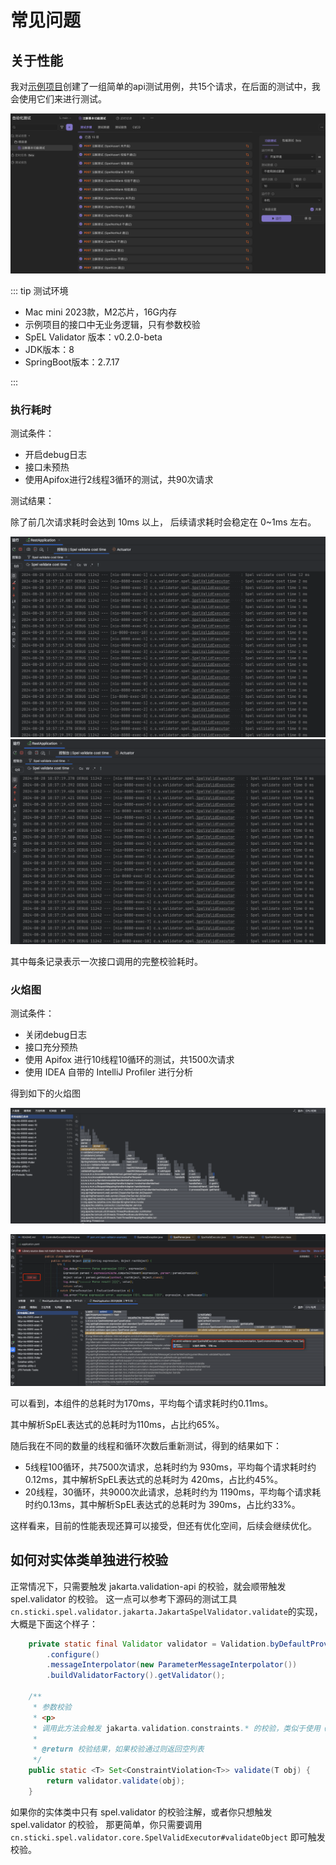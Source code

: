 # 常见问题

## 关于性能

我对[示例项目](https://github.com/stick-i/spel-validator-example)创建了一组简单的api测试用例，共15个请求，在后面的测试中，我会使用它们来进行测试。

![img_4.png](../image/faq-api-test.png)

::: tip 测试环境

- Mac mini 2023款，M2芯片，16G内存
- 示例项目的接口中无业务逻辑，只有参数校验
- SpEL Validator 版本：v0.2.0-beta
- JDK版本：8
- SpringBoot版本：2.7.17

:::

### 执行耗时

测试条件：

- 开启debug日志
- 接口未预热
- 使用Apifox进行2线程3循环的测试，共90次请求

测试结果：

除了前几次请求耗时会达到 10ms 以上，
后续请求耗时会稳定在 0~1ms 左右。

![img_2.png](../image/faq-execution-time1.png)
![img.png](../image/faq-execution-time2.png)

其中每条记录表示一次接口调用的完整校验耗时。

### 火焰图

测试条件：

- 关闭debug日志
- 接口充分预热
- 使用 Apifox 进行10线程10循环的测试，共1500次请求
- 使用 IDEA 自带的 IntelliJ Profiler 进行分析

得到如下的火焰图

![img_1.png](../image/faq-flame1.png)

![img_5.png](../image/faq-flame2.png)

可以看到，本组件的总耗时为170ms，平均每个请求耗时约0.11ms。

其中解析SpEL表达式的总耗时为110ms，占比约65%。

随后我在不同的数量的线程和循环次数后重新测试，得到的结果如下：

- 5线程100循环，共7500次请求，总耗时约为 930ms，平均每个请求耗时约0.12ms，其中解析SpEL表达式的总耗时为 420ms，占比约45%。
- 20线程，30循环，共9000次此请求，总耗时约为 1190ms，平均每个请求耗时约0.13ms，其中解析SpEL表达式的总耗时为 390ms，占比约33%。

这样看来，目前的性能表现还算可以接受，但还有优化空间，后续会继续优化。

## 如何对实体类单独进行校验

正常情况下，只需要触发 jakarta.validation-api 的校验，就会顺带触发 spel.validator 的校验。
这一点可以参考下源码的测试工具`cn.sticki.spel.validator.jakarta.JakartaSpelValidator.validate`的实现，大概是下面这个样子：

```java
    private static final Validator validator = Validation.byDefaultProvider()
        .configure()
        .messageInterpolator(new ParameterMessageInterpolator())
        .buildValidatorFactory().getValidator();

    /**
     * 参数校验
     * <p>
     * 调用此方法会触发 jakarta.validation.constraints.* 的校验，类似于使用 @Valid 注解
     *
     * @return 校验结果，如果校验通过则返回空列表
     */
    public static <T> Set<ConstraintViolation<T>> validate(T obj) {
        return validator.validate(obj);
    }
```

如果你的实体类中只有 spel.validator 的校验注解，或者你只想触发 spel.validator 的校验，
那更简单，你只需要调用 `cn.sticki.spel.validator.core.SpelValidExecutor#validateObject` 即可触发校验。
